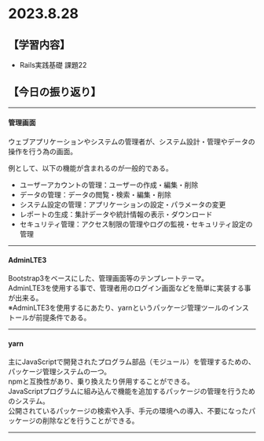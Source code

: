 # 2023.8.28
## 【学習内容】
- Rails実践基礎 課題22

## 【今日の振り返り】
___
#### 管理画面 
ウェブアプリケーションやシステムの管理者が、システム設計・管理やデータの操作を行う為の画面。  

例として、以下の機能が含まれるのが一般的である。
- ユーザーアカウントの管理：ユーザーの作成・編集・削除
- データの管理：データの閲覧・検索・編集・削除
- システム設定の管理：アプリケーションの設定・パラメータの変更
- レポートの生成：集計データや統計情報の表示・ダウンロード
- セキュリティ管理：アクセス制限の管理やログの監視・セキュリティ設定の管理

___
#### AdminLTE3
Bootstrap3をベースにした、管理画面等のテンプレートテーマ。  
AdminLTE3を使用する事で、管理者用のログイン画面などを簡単に実装する事が出来る。  
※AdminLTE3を使用するにあたり、yarnというパッケージ管理ツールのインストールが前提条件である。  

___
#### yarn
主にJavaScriptで開発されたプログラム部品（モジュール）を管理するための、パッケージ管理システムの一つ。  
npmと互換性があり、乗り換えたり併用することができる。  
JavaScriptプログラムに組み込んで機能を追加するパッケージの管理を行うためのシステム。  
公開されているパッケージの検索や入手、手元の環境への導入、不要になったパッケージの削除などを行うことができる。
___
